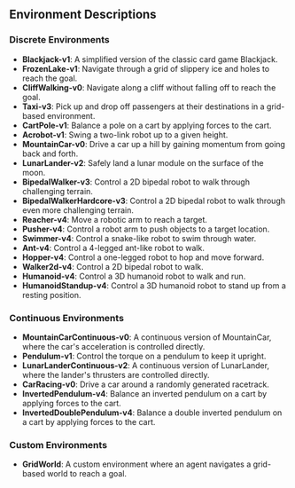 ## Environment Descriptions

### Discrete Environments

- **Blackjack-v1**: A simplified version of the classic card game Blackjack.
- **FrozenLake-v1**: Navigate through a grid of slippery ice and holes to reach the goal.
- **CliffWalking-v0**: Navigate along a cliff without falling off to reach the goal.
- **Taxi-v3**: Pick up and drop off passengers at their destinations in a grid-based environment.
- **CartPole-v1**: Balance a pole on a cart by applying forces to the cart.
- **Acrobot-v1**: Swing a two-link robot up to a given height.
- **MountainCar-v0**: Drive a car up a hill by gaining momentum from going back and forth.
- **LunarLander-v2**: Safely land a lunar module on the surface of the moon.
- **BipedalWalker-v3**: Control a 2D bipedal robot to walk through challenging terrain.
- **BipedalWalkerHardcore-v3**: Control a 2D bipedal robot to walk through even more challenging terrain.
- **Reacher-v4**: Move a robotic arm to reach a target.
- **Pusher-v4**: Control a robot arm to push objects to a target location.
- **Swimmer-v4**: Control a snake-like robot to swim through water.
- **Ant-v4**: Control a 4-legged ant-like robot to walk.
- **Hopper-v4**: Control a one-legged robot to hop and move forward.
- **Walker2d-v4**: Control a 2D bipedal robot to walk.
- **Humanoid-v4**: Control a 3D humanoid robot to walk and run.
- **HumanoidStandup-v4**: Control a 3D humanoid robot to stand up from a resting position.

### Continuous Environments

- **MountainCarContinuous-v0**: A continuous version of MountainCar, where the car's acceleration is controlled directly.
- **Pendulum-v1**: Control the torque on a pendulum to keep it upright.
- **LunarLanderContinuous-v2**: A continuous version of LunarLander, where the lander's thrusters are controlled directly.
- **CarRacing-v0**: Drive a car around a randomly generated racetrack.
- **InvertedPendulum-v4**: Balance an inverted pendulum on a cart by applying forces to the cart.
- **InvertedDoublePendulum-v4**: Balance a double inverted pendulum on a cart by applying forces to the cart.

### Custom Environments

- **GridWorld**: A custom environment where an agent navigates a grid-based world to reach a goal.

